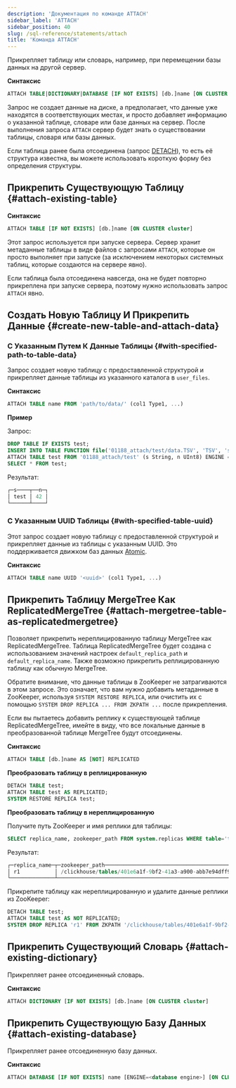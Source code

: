 ```yaml
---
description: 'Документация по команде ATTACH'
sidebar_label: 'ATTACH'
sidebar_position: 40
slug: /sql-reference/statements/attach
title: 'Команда ATTACH'
---
```


Прикрепляет таблицу или словарь, например, при перемещении базы данных на другой сервер.

**Синтаксис**

```sql
ATTACH TABLE|DICTIONARY|DATABASE [IF NOT EXISTS] [db.]name [ON CLUSTER cluster] ...
```

Запрос не создает данные на диске, а предполагает, что данные уже находятся в соответствующих местах, и просто добавляет информацию о указанной таблице, словаре или базе данных на сервер. После выполнения запроса `ATTACH` сервер будет знать о существовании таблицы, словаря или базы данных.

Если таблица ранее была отсоединена (запрос [DETACH](../../sql-reference/statements/detach.md)), то есть её структура известна, вы можете использовать короткую форму без определения структуры.

## Прикрепить Существующую Таблицу {#attach-existing-table}

**Синтаксис**

```sql
ATTACH TABLE [IF NOT EXISTS] [db.]name [ON CLUSTER cluster]
```

Этот запрос используется при запуске сервера. Сервер хранит метаданные таблицы в виде файлов с запросами `ATTACH`, которые он просто выполняет при запуске (за исключением некоторых системных таблиц, которые создаются на сервере явно).

Если таблица была отсоединена навсегда, она не будет повторно прикреплена при запуске сервера, поэтому нужно использовать запрос `ATTACH` явно.

## Создать Новую Таблицу И Прикрепить Данные {#create-new-table-and-attach-data}

### С Указанным Путем К Данные Таблицы {#with-specified-path-to-table-data}

Запрос создает новую таблицу с предоставленной структурой и прикрепляет данные таблицы из указанного каталога в `user_files`.

**Синтаксис**

```sql
ATTACH TABLE name FROM 'path/to/data/' (col1 Type1, ...)
```

**Пример**

Запрос:

```sql
DROP TABLE IF EXISTS test;
INSERT INTO TABLE FUNCTION file('01188_attach/test/data.TSV', 'TSV', 's String, n UInt8') VALUES ('test', 42);
ATTACH TABLE test FROM '01188_attach/test' (s String, n UInt8) ENGINE = File(TSV);
SELECT * FROM test;
```
Результат:

```sql
┌─s────┬──n─┐
│ test │ 42 │
└──────┴────┘
```

### С Указанным UUID Таблицы {#with-specified-table-uuid}

Этот запрос создает новую таблицу с предоставленной структурой и прикрепляет данные из таблицы с указанным UUID.
Это поддерживается движком баз данных [Atomic](../../engines/database-engines/atomic.md).

**Синтаксис**

```sql
ATTACH TABLE name UUID '<uuid>' (col1 Type1, ...)
```

## Прикрепить Таблицу MergeTree Как ReplicatedMergeTree {#attach-mergetree-table-as-replicatedmergetree}

Позволяет прикрепить нереплицированную таблицу MergeTree как ReplicatedMergeTree. Таблица ReplicatedMergeTree будет создана с использованием значений настроек `default_replica_path` и `default_replica_name`. Также возможно прикрепить реплицированную таблицу как обычную MergeTree.

Обратите внимание, что данные таблицы в ZooKeeper не затрагиваются в этом запросе. Это означает, что вам нужно добавить метаданные в ZooKeeper, используя `SYSTEM RESTORE REPLICA`, или очистить их с помощью `SYSTEM DROP REPLICA ... FROM ZKPATH ...` после прикрепления.

Если вы пытаетесь добавить реплику к существующей таблице ReplicatedMergeTree, имейте в виду, что все локальные данные в преобразованной таблице MergeTree будут отсоединены.

**Синтаксис**

```sql
ATTACH TABLE [db.]name AS [NOT] REPLICATED
```

**Преобразовать таблицу в реплицированную**

```sql
DETACH TABLE test;
ATTACH TABLE test AS REPLICATED;
SYSTEM RESTORE REPLICA test;
```

**Преобразовать таблицу в нереплицированную**

Получите путь ZooKeeper и имя реплики для таблицы:

```sql
SELECT replica_name, zookeeper_path FROM system.replicas WHERE table='test';
```
Результат:
```sql
┌─replica_name─┬─zookeeper_path─────────────────────────────────────────────┐
│ r1           │ /clickhouse/tables/401e6a1f-9bf2-41a3-a900-abb7e94dff98/s1 │
└──────────────┴────────────────────────────────────────────────────────────┘
```
Прикрепите таблицу как нереплицированную и удалите данные реплики из ZooKeeper:
```sql
DETACH TABLE test;
ATTACH TABLE test AS NOT REPLICATED;
SYSTEM DROP REPLICA 'r1' FROM ZKPATH '/clickhouse/tables/401e6a1f-9bf2-41a3-a900-abb7e94dff98/s1';
```

## Прикрепить Существующий Словарь {#attach-existing-dictionary}

Прикрепляет ранее отсоединенный словарь.

**Синтаксис**

```sql
ATTACH DICTIONARY [IF NOT EXISTS] [db.]name [ON CLUSTER cluster]
```

## Прикрепить Существующую Базу Данных {#attach-existing-database}

Прикрепляет ранее отсоединенную базу данных.

**Синтаксис**

```sql
ATTACH DATABASE [IF NOT EXISTS] name [ENGINE=<database engine>] [ON CLUSTER cluster]
```
